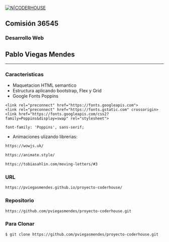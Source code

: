 [![N|CODERHOUSE](https://i.pinimg.com/280x280_RS/9b/20/ea/9b20ea6de7ec343daac5714717dc8cd2.jpg)](https://https://www.coderhouse.com/)
## Comisión 36545
### Desarrollo Web
## Pablo Viegas Mendes

---
### Caracteristicas

- Maquetacion HTML semantico
- Estructura aplicando bootstrap, Flex y Grid
- Google Fonts Poppins
```
<link rel="preconnect" href="https://fonts.googleapis.com">
<link rel="preconnect" href="https://fonts.gstatic.com" crossorigin>
<link href="https://fonts.googleapis.com/css2?family=Poppins&display=swap" rel="stylesheet">
```
```
font-family: 'Poppins', sans-serif;
```


- Animaciones ulizando librerias:
```sh
https://wowjs.uk/
```
```sh
https://animate.style/
```
```sh
https://tobiasahlin.com/moving-letters/#3
```

### URL
```sh
https://pviegasmendes.github.io/proyecto-coderhouse/
```

### Repositorio

```sh
https://github.com/pviegasmendes/proyecto-coderhouse.git
```

### Para Clonar

```sh
$ git clone https://github.com/pviegasmendes/proyecto-coderhouse.git
```